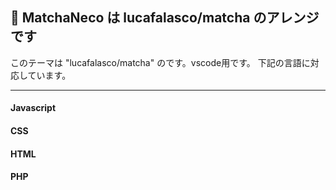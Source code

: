 ## 🍃 MatchaNeco は lucafalasco/matcha のアレンジです

このテーマは "lucafalasco/matcha" のです。vscode用です。
下記の言語に対応しています。

---

#### Javascript

#### CSS

#### HTML

#### PHP

